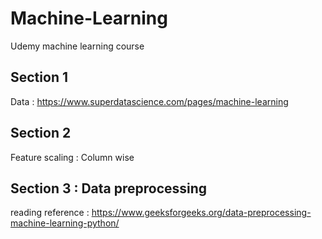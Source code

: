 # Machine-Learning
Udemy machine learning course 

## Section 1

Data : https://www.superdatascience.com/pages/machine-learning


## Section 2

Feature scaling  : Column wise

## Section 3 : Data preprocessing

reading reference : https://www.geeksforgeeks.org/data-preprocessing-machine-learning-python/


